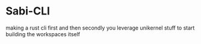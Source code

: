 # Sabi-CLI
making a rust cli first and then secondly you leverage unikernel stuff to start building the workspaces itself
